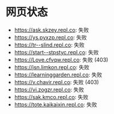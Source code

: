# 网页状态
- https://ask.skzey.repl.co: 失败
- https://ys.pyxzp.repl.co: 失败
- https://tr--slind.repl.co: 失败
- https://start--stpstyc.repl.co: 失败
- https://Love.cfvqw.repl.co: 失败 (403)
- https://jsn.limkon.repl.co: 失败
- https://learninggarden.repl.co: 失败
- https://v.chavir.repl.co: 失败 (403)
- https://vi.zogzr.repl.co: 失败
- https://sak.kmco.repl.co: 失败
- https://tote.kaikaixin.repl.co: 失败
